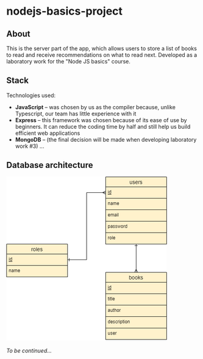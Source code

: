 # nodejs-basics-project

## About

This is the server part of the app, which allows users to store a list of books to read and receive recommendations on
what to read next. Developed as a laboratory work for the "Node JS basics" course.

## Stack

Technologies used:

- **JavaScript** – was chosen by us as the compiler because, unlike Typescript, our team has little experience with it
- **Express** – this framework was chosen because of its ease of use by beginners. It can reduce the coding time by half
  and still help us build efficient web applications
- **MongoDB** – (the final decision will be made when developing laboratory work #3) ...

## Database architecture

![ER Diagram](./database/ER-Diagram.drawio.png?raw=true 'ER Diagram')

_To be continued..._
